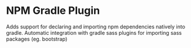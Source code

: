 # NPM Gradle Plugin

Adds support for declaring and importing npm dependencies natively into gradle.
Automatic integration with gradle sass plugins for importing sass packages (eg. bootstrap)